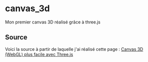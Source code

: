 # canvas_3d

Mon premier canvas 3D réalisé grâce à three.js

## Source

Voici la source à partir de laquelle j'ai réalisé cette page :
[Canvas 3D (WebGL) plus facile avec Three.js](https://www.alsacreations.com/tuto/lire/1572-webgl-3d-three-canvas-threejs.html)
